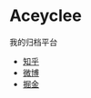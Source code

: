 # Aceyclee
我的归档平台
- [知乎](https://www.zhihu.com/people/Aceyclee/activities)
- [微博](//weibo.com/Aceyclee)
- [掘金](https://www.zhihu.com/people/Aceyclee)
